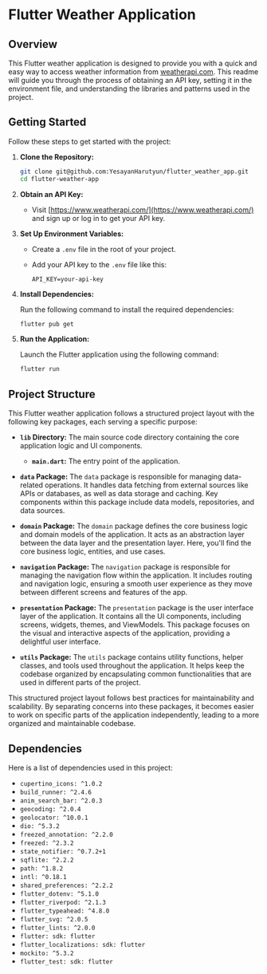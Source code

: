 # Flutter Weather Application

## Overview

This Flutter weather application is designed to provide you with a quick and easy way to access weather information from [weatherapi.com](https://weatherapi.com). This readme will guide you through the process of obtaining an API key, setting it in the environment file, and understanding the libraries and patterns used in the project.

## Getting Started

Follow these steps to get started with the project:

1. **Clone the Repository:**

   ```bash
   git clone git@github.com:YesayanHarutyun/flutter_weather_app.git
   cd flutter-weather-app
   ```

2. **Obtain an API Key:**

   - Visit [https://www.weatherapi.com/](https://www.weatherapi.com/) and sign up or log in to get your API key.

3. **Set Up Environment Variables:**

   - Create a `.env` file in the root of your project.
   - Add your API key to the `.env` file like this:

     ```plaintext
     API_KEY=your-api-key
     ```

4. **Install Dependencies:**

   Run the following command to install the required dependencies:

   ```bash
   flutter pub get
   ```

5. **Run the Application:**

   Launch the Flutter application using the following command:

   ```bash
   flutter run
   ```

## Project Structure

This Flutter weather application follows a structured project layout with the following key packages, each serving a specific purpose:

- **`lib` Directory:** The main source code directory containing the core application logic and UI components.
   - **`main.dart`:** The entry point of the application.

- **`data` Package:** The `data` package is responsible for managing data-related operations. It handles data fetching from external sources like APIs or databases, as well as data storage and caching. Key components within this package include data models, repositories, and data sources.

- **`domain` Package:** The `domain` package defines the core business logic and domain models of the application. It acts as an abstraction layer between the data layer and the presentation layer. Here, you'll find the core business logic, entities, and use cases.

- **`navigation` Package:** The `navigation` package is responsible for managing the navigation flow within the application. It includes routing and navigation logic, ensuring a smooth user experience as they move between different screens and features of the app.

- **`presentation` Package:** The `presentation` package is the user interface layer of the application. It contains all the UI components, including screens, widgets, themes, and ViewModels. This package focuses on the visual and interactive aspects of the application, providing a delightful user interface.

- **`utils` Package:** The `utils` package contains utility functions, helper classes, and tools used throughout the application. It helps keep the codebase organized by encapsulating common functionalities that are used in different parts of the project.

This structured project layout follows best practices for maintainability and scalability. By separating concerns into these packages, it becomes easier to work on specific parts of the application independently, leading to a more organized and maintainable codebase.

## Dependencies

Here is a list of dependencies used in this project:

- `cupertino_icons: ^1.0.2`
- `build_runner: ^2.4.6`
- `anim_search_bar: ^2.0.3`
- `geocoding: ^2.0.4`
- `geolocator: ^10.0.1`
- `dio: ^5.3.2`
- `freezed_annotation: ^2.2.0`
- `freezed: ^2.3.2`
- `state_notifier: ^0.7.2+1`
- `sqflite: ^2.2.2`
- `path: ^1.8.2`
- `intl: ^0.18.1`
- `shared_preferences: ^2.2.2`
- `flutter_dotenv: ^5.1.0`
- `flutter_riverpod: ^2.1.3`
- `flutter_typeahead: ^4.8.0`
- `flutter_svg: ^2.0.5`
- `flutter_lints: ^2.0.0`
- `flutter: sdk: flutter`
- `flutter_localizations: sdk: flutter`
- `mockito: ^5.3.2`
- `flutter_test: sdk: flutter`
